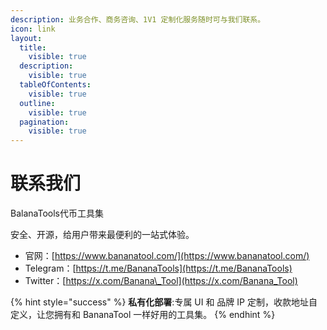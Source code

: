 ```yaml
---
description: 业务合作、商务咨询、1V1 定制化服务随时可与我们联系。
icon: link
layout:
  title:
    visible: true
  description:
    visible: true
  tableOfContents:
    visible: true
  outline:
    visible: true
  pagination:
    visible: true
---
```


# 联系我们

BalanaTools代币工具集

安全、开源，给用户带来最便利的一站式体验。

* 官网：[https://www.bananatool.com/](https://www.bananatool.com/)
* Telegram：[https://t.me/BananaTools](https://t.me/BananaTools)
* Twitter：[https://x.com/Banana\_Tool](https://x.com/Banana_Tool)

{% hint style="success" %}
**私有化部署**:专属 UI 和 品牌 IP 定制，收款地址自定义，让您拥有和 BananaTool 一样好用的工具集。
{% endhint %}

